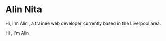 #  Alin Nita

Hi, I'm Alin  , a trainee web developer currently based in the Liverpool area.



Hi , I'm Alin 
